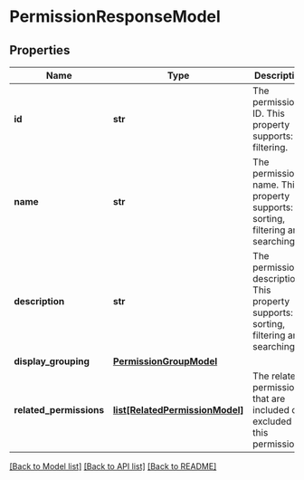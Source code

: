 # PermissionResponseModel

## Properties
Name | Type | Description | Notes
------------ | ------------- | ------------- | -------------
**id** | **str** | The permission&#x27;s ID. This property supports: filtering. | [optional] 
**name** | **str** | The permission&#x27;s name. This property supports: sorting, filtering and searching. | [optional] 
**description** | **str** | The permission&#x27;s description. This property supports: sorting, filtering and searching. | [optional] 
**display_grouping** | [**PermissionGroupModel**](PermissionGroupModel.md) |  | [optional] 
**related_permissions** | [**list[RelatedPermissionModel]**](RelatedPermissionModel.md) | The related permissions that are included or excluded by this permission. | [optional] 

[[Back to Model list]](../README.md#documentation-for-models) [[Back to API list]](../README.md#documentation-for-api-endpoints) [[Back to README]](../README.md)

